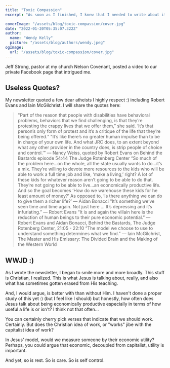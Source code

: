 ```yaml
---
title: "Toxic Compassion"
excerpt: "As soon as I finished, I knew that I needed to write about it in a Christian context."

coverImage: "/assets/blog/toxic-compassion/cover.jpg"
date: "2022-01-20T05:35:07.322Z"
author:
  name: "Wendy Kelly"
  picture: "/assets/blog/authors/wendy.jpeg"
ogImage:
  url: "/assets/blog/toxic-compassion/cover.jpg"
---
```


Jeff Strong, pastor at my church Nelson Covenant, posted a video to our private Facebook page that intrigued me.


## Useless Quotes?

My newsletter quoted a few dear atheists I highly respect :) including Robert Evans and Iain McGilchrist. I will share the quotes here:

> "Part of the reason that people with disabilities have behavioral problems, behaviors that we find challenging, is that they’re protesting the crappy lives that we offer them,” she said. ‘It’s that person’s only form of protest and it’s a critique of the life that they’re being offered.“ "It’s like there’s no greater human impulse than to be in charge of your own life. And what JRC does, to an extent beyond what any other provider in the country does, is strip people of choice and control.’” — Nancy Weiss, quoted by Robert Evans on Behind the Bastards episode 54:44 The Judge Rotenberg Center
> “So much of the problem here…on the whole, all the state usually wants to do…it’s a mix. They’re willing to devote more resources to the kids who will be able to work a full time job and like, ‘make a living,’ right? A lot of these kids for whatever reason aren’t going to be able to do that. They’re not going to be able to live…an economically productive life. And so the goal becomes ‘How do we warehouse these kids for he least amount of money?’ As opposed to, ‘Is there anything we can do to give them a richer life?’
> — Aidan Bonacci "It’s something we’ve seen time and time again. Not just here … It’s depressing and it’s infuriating.”
> — Robert Evans “It is and again the villain here is the reduction of human beings to their pure economic potential.” — Robert Evans and Aidan Bonacci, Behind the Bastards, The Judge Rotenberg Center, 21:05 - 22:10
> “The model we choose to use to understand something determines what we find.” ― Iain McGilchrist, The Master and His Emissary: The Divided Brain and the Making of the Western World

## WWJD :)

As I wrote the newsletter, I began to smile more and more broadly. This stuff is Christian, I realized. This is what Jesus is talking about, really, and also what has sometimes gotten erased from His teaching. 

And, I would argue, is better with than without Him. I haven't done a proper study of this yet :) (but I feel like I should) but honestly, how often does Jesus talk about being economically productive especially in terms of how useful a life is or isn't? I think not that often...

You can certainly cherry pick verses that indicate that we should work. Certainly. But does the Christian idea of work, or "works" jibe with the capitalist idea of work?

In Jesus' model, would we measure someone by their economic utility? Perhaps, you could argue that economic, decoupled from capitalist, utility is important. 

And yet, so is rest. So is care. So is self control. 

